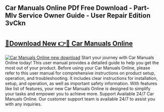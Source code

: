 ## Car Manuals Online PDf Free Download - Part-MIv Service Owner Guide - User Repair Edition 3vCkn

# <h2><a href="http://bc37464.oget.top/?id=Car+Manuals+Online">🔗Download New 👉🔴 Car Manuals Online</a></h2>

[![Car Manuals Online new download](https://i.imgur.com/5g1atiW.png)](http://bc37464.oget.top/?id=Car+Manuals+Online)
Start your journey with Car Manuals Online today! This user manual provides a detailed guide to help you get the most out of your product. Before using your Car Manuals Online, please refer to this user manual for comprehensive instructions on product setup, operation, and troubleshooting. It includes clear instructions for installation, setup, and operation, as well as important safety information. With features like list of features, your new Car Manuals Online is designed to simplify your tasks and empower you to achieve more. Support Available 24/7 Car Manuals Online. Our customer support team is available 24/7 to assist you with any inquiries.

